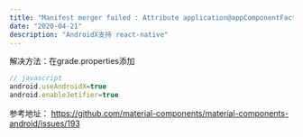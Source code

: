 ```yaml
---
title: "Manifest merger failed : Attribute application@appComponentFactory"
date: "2020-04-21"
description: "AndroidX支持 react-native"
---
```

解决方法：在grade.properties添加
```javascript
// javascript
android.useAndroidX=true
android.enableJetifier=true
```
参考地址：
https://github.com/material-components/material-components-android/issues/193